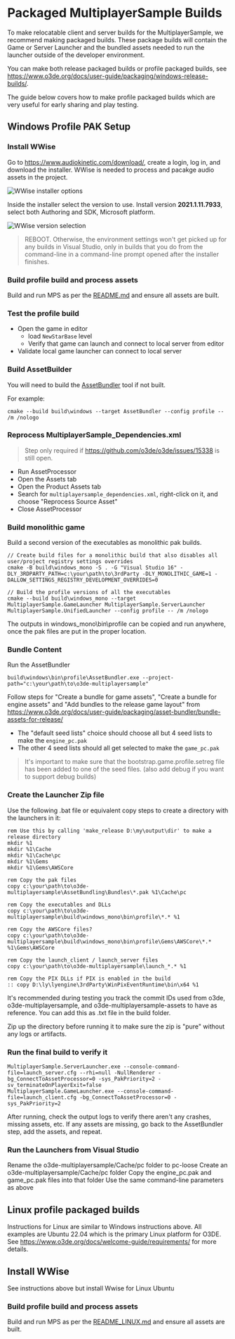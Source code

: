 # Packaged MultiplayerSample Builds
To make relocatable client and server builds for the MultiplayerSample, we recommend making packaged builds. These package builds will contain the Game or Server Launcher and the bundled assets needed to run the launcher outside of the developer environment.

You can make both release packaged builds or profile packaged builds, see https://www.o3de.org/docs/user-guide/packaging/windows-release-builds/.

The guide below covers how to make profile packaged builds which are very useful for early sharing and play testing.

## Windows Profile PAK Setup


### Install WWise
Go to https://www.audiokinetic.com/download/, create a login, log in, and download the installer. WWise is needed to process and pacakge audio assets in the project.

![WWise installer options](Media/wwise_installer_options.png)

Inside the installer select the version to use.  Install version **2021.1.11.7933**, select both Authoring and SDK, Microsoft platform.

![WWise version selection](Media/wwise_installer_version_selection.png)

> REBOOT. Otherwise, the environment settings won't get picked up for any builds in Visual Studio, only in builds that you do from the command-line in a command-line prompt opened after the installer finishes.

### Build profile build and process assets

Build and run MPS as per the [README.md](../README.md) and ensure all assets are built.

### Test the profile build

* Open the game in editor
    * load `NewStarBase` level
    * Verify that game can launch and connect to local server from editor
* Validate local game launcher can connect to local server

### Build AssetBuilder

You will need to build the [AssetBundler](https://development--o3deorg.netlify.app/docs/user-guide/packaging/asset-bundler/overview/) tool if not built.

For example:
```shell
cmake --build build\windows --target AssetBundler --config profile -- /m /nologo
```

### Reprocess MultiplayerSample_Dependencies.xml

> Step only required if  https://github.com/o3de/o3de/issues/15338 is still open.

* Run AssetProcessor 
* Open the Assets tab
* Open the Product Assets tab
* Search for `multiplayersample_dependencies.xml`, right-click on it, and choose "Reprocess Source Asset"
* Close AssetProcessor

### Build monolithic game

Build a second version of the executables as monolithic pak builds.

``` shell
// Create build files for a monolithic build that also disables all user/project registry settings overrides
cmake -B build\windows_mono -S . -G "Visual Studio 16" -DLY_3RDPARTY_PATH=c:\your\path\to\3rdParty -DLY_MONOLITHIC_GAME=1 -DALLOW_SETTINGS_REGISTRY_DEVELOPMENT_OVERRIDES=0

// Build the profile versions of all the executables
cmake --build build\windows_mono --target MultiplayerSample.GameLauncher MultiplayerSample.ServerLauncher MultiplayerSample.UnifiedLauncher --config profile -- /m /nologo
```

The outputs in windows_mono\bin\profile can be copied and run anywhere, once the pak files are put in the proper location.


### Bundle Content

Run the  AssetBundler

```
build\windows\bin\profile\AssetBundler.exe --project-path="c:\your\path\to\o3de-multiplayersample"
```

Follow steps for "Create a bundle for game assets", "Create a bundle for engine assets" and "Add bundles to the release game layout" from https://www.o3de.org/docs/user-guide/packaging/asset-bundler/bundle-assets-for-release/

* The "default seed lists" choice should choose all but 4 seed lists to make the `engine_pc.pak`
* The other 4 seed lists should all get selected to make the `game_pc.pak`

> It's important to make sure that the bootstrap.game.profile.setreg file has been added to one of the seed files. (also add debug if you want to support debug builds)

### Create the Launcher Zip file

Use the following .bat file or equivalent copy steps to create a directory with the launchers in it:
```shell
rem Use this by calling 'make_release D:\my\output\dir' to make a release directory
mkdir %1
mkdir %1\Cache
mkdir %1\Cache\pc
mkdir %1\Gems
mkdir %1\Gems\AWSCore
 
rem Copy the pak files
copy c:\your\path\to\o3de-multiplayersample\AssetBundling\Bundles\*.pak %1\Cache\pc
 
rem Copy the executables and DLLs
copy c:\your\path\to\o3de-multiplayersample\build\windows_mono\bin\profile\*.* %1
 
rem Copy the AWSCore files?
copy c:\your\path\to\o3de-multiplayersample\build\windows_mono\bin\profile\Gems\AWSCore\*.* %1\Gems\AWSCore
 
rem Copy the launch_client / launch_server files
copy c:\your\path\to\o3de-multiplayersample\launch_*.* %1
 
rem Copy the PIX DLLs if PIX is enabled in the build
:: copy D:\ly\lyengine\3rdParty\WinPixEventRuntime\bin\x64 %1
```

It's recommended during testing you track the commit IDs used from o3de, o3de-multiplayersample, and o3de-multiplayersample-assets to have as reference. 
You can add this as .txt file in the build folder.

Zip up the directory before running it to make sure the zip is "pure" without any logs or artifacts.

### Run the final build to verify it

```shell
MultiplayerSample.ServerLauncher.exe --console-command-file=launch_server.cfg --rhi=null -NullRenderer -bg_ConnectToAssetProcessor=0 -sys_PakPriority=2 -sv_terminateOnPlayerExit=false
MultiplayerSample.GameLauncher.exe --console-command-file=launch_client.cfg -bg_ConnectToAssetProcessor=0 -sys_PakPriority=2
```

After running, check the output logs to verify there aren't any crashes, missing assets, etc. If any assets are missing, go back to the AssetBundler step, add the assets, and repeat.

### Run the Launchers from Visual Studio
Rename the o3de-multiplayersample/Cache/pc folder to pc-loose
Create an o3de-multiplayersample/Cache/pc folder
Copy the engine_pc.pak and game_pc.pak files into that folder
Use the same command-line parameters as above


## Linux profile packaged builds

Instructions for Linux are similar to Windows instructions above. All examples are Ubuntu 22.04 which is the primary Linux platform for O3DE. See https://www.o3de.org/docs/welcome-guide/requirements/ for more details.

## Install WWise
See instructions above but install Wwise for Linux Ubuntu

### Build profile build and process assets

Build and run MPS as per the [README_LINUX.md](../README_LINUX.md) and ensure all assets are built.